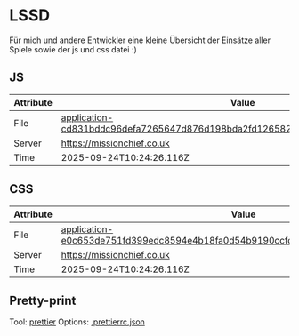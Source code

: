 # LSSD

Für mich und andere Entwickler eine kleine Übersicht der Einsätze aller Spiele sowie der js und css datei :)

<!-- automated -->

## JS

| Attribute | Value                                                                                                                                                                                                |
| --------- | ---------------------------------------------------------------------------------------------------------------------------------------------------------------------------------------------------- |
| File      | [application-cd831bddc96defa7265647d876d198bda2fd126582e7a5e28e194143ab081896.js](https://missionchief.co.uk/assets/application-cd831bddc96defa7265647d876d198bda2fd126582e7a5e28e194143ab081896.js) |
| Server    | https://missionchief.co.uk                                                                                                                                                                           |
| Time      | 2025-09-24T10:24:26.116Z                                                                                                                                                                             |

## CSS

| Attribute | Value                                                                                                                                                                                                  |
| --------- | ------------------------------------------------------------------------------------------------------------------------------------------------------------------------------------------------------ |
| File      | [application-e0c653de751fd399edc8594e4b18fa0d54b9190ccfdc5d7811d2750cb790cf54.css](https://missionchief.co.uk/assets/application-e0c653de751fd399edc8594e4b18fa0d54b9190ccfdc5d7811d2750cb790cf54.css) |
| Server    | https://missionchief.co.uk                                                                                                                                                                             |
| Time      | 2025-09-24T10:24:26.116Z                                                                                                                                                                               |

## Pretty-print

Tool: [prettier](https://prettier.io)
Options: [.prettierrc.json](./.prettierrc.json)

<!-- /automated -->
